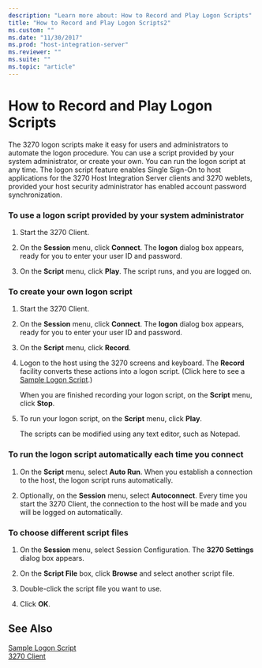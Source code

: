 ```yaml
---
description: "Learn more about: How to Record and Play Logon Scripts"
title: "How to Record and Play Logon Scripts2"
ms.custom: ""
ms.date: "11/30/2017"
ms.prod: "host-integration-server"
ms.reviewer: ""
ms.suite: ""
ms.topic: "article"
---
```

# How to Record and Play Logon Scripts
The 3270 logon scripts make it easy for users and administrators to automate the logon procedure. You can use a script provided by your system administrator, or create your own. You can run the logon script at any time. The logon script feature enables Single Sign-On to host applications for the 3270 Host Integration Server clients and 3270 weblets, provided your host security administrator has enabled account password synchronization.  
  
### To use a logon script provided by your system administrator  
  
1.  Start the 3270 Client.  
  
2.  On the **Session** menu, click **Connect**. The **logon** dialog box appears, ready for you to enter your user ID and password.  
  
3.  On the **Script** menu, click **Play**. The script runs, and you are logged on.  
  
### To create your own logon script  
  
1. Start the 3270 Client.  
  
2. On the **Session** menu, click **Connect**. The **logon** dialog box appears, ready for you to enter your user ID and password.  
  
3. On the **Script** menu, click **Record**.  
  
4. Logon to the host using the 3270 screens and keyboard. The **Record** facility converts these actions into a logon script. (Click here to see a [Sample Logon Script](../core/sample-logon-script2.md).)  
  
   When you are finished recording your logon script, on the **Script** menu, click **Stop**.  
  
5. To run your logon script, on the **Script** menu, click **Play**.  
  
   The scripts can be modified using any text editor, such as Notepad.  
  
### To run the logon script automatically each time you connect  
  
1.  On the **Script** menu, select **Auto Run**. When you establish a connection to the host, the logon script runs automatically.  
  
2.  Optionally, on the **Session** menu, select **Autoconnect**. Every time you start the 3270 Client, the connection to the host will be made and you will be logged on automatically.  
  
### To choose different script files  
  
1.  On the **Session** menu, select Session Configuration. The **3270 Settings** dialog box appears.  
  
2.  On the **Script File** box, click **Browse** and select another script file.  
  
3.  Double-click the script file you want to use.  
  
4.  Click **OK**.  
  
## See Also  
 [Sample Logon Script](../core/sample-logon-script2.md)   
 [3270 Client](../core/3270-client2.md)
